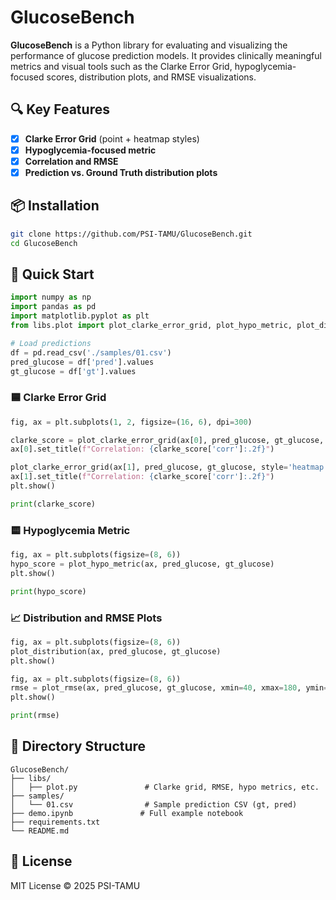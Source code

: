 # GlucoseBench

**GlucoseBench** is a Python library for evaluating and visualizing the performance of glucose prediction models. It provides clinically meaningful metrics and visual tools such as the Clarke Error Grid, hypoglycemia-focused scores, distribution plots, and RMSE visualizations.

## 🔍 Key Features

- [x] **Clarke Error Grid** (point + heatmap styles)
- [x] **Hypoglycemia-focused metric**
- [x] **Correlation and RMSE**
- [x] **Prediction vs. Ground Truth distribution plots**

## 📦 Installation

```bash
git clone https://github.com/PSI-TAMU/GlucoseBench.git
cd GlucoseBench
```

## 🚀 Quick Start

```python
import numpy as np
import pandas as pd
import matplotlib.pyplot as plt
from libs.plot import plot_clarke_error_grid, plot_hypo_metric, plot_distribution, plot_rmse

# Load predictions
df = pd.read_csv('./samples/01.csv')
pred_glucose = df['pred'].values
gt_glucose = df['gt'].values
```

### 🟦 Clarke Error Grid

```python
fig, ax = plt.subplots(1, 2, figsize=(16, 6), dpi=300)

clarke_score = plot_clarke_error_grid(ax[0], pred_glucose, gt_glucose, style='point')
ax[0].set_title(f"Correlation: {clarke_score['corr']:.2f}")

plot_clarke_error_grid(ax[1], pred_glucose, gt_glucose, style='heatmap', bin_size=3)
ax[1].set_title(f"Correlation: {clarke_score['corr']:.2f}")
plt.show()

print(clarke_score)
```

### 🟨 Hypoglycemia Metric

```python
fig, ax = plt.subplots(figsize=(8, 6))
hypo_score = plot_hypo_metric(ax, pred_glucose, gt_glucose)
plt.show()

print(hypo_score)
```

### 📈 Distribution and RMSE Plots

```python
fig, ax = plt.subplots(figsize=(8, 6))
plot_distribution(ax, pred_glucose, gt_glucose)
plt.show()

fig, ax = plt.subplots(figsize=(8, 6))
rmse = plot_rmse(ax, pred_glucose, gt_glucose, xmin=40, xmax=180, ymin=40, ymax=180)
plt.show()

print(rmse)
```

## 📁 Directory Structure

```
GlucoseBench/
├── libs/
│   ├── plot.py               # Clarke grid, RMSE, hypo metrics, etc.
├── samples/
│   └── 01.csv                # Sample prediction CSV (gt, pred)
├── demo.ipynb               # Full example notebook
├── requirements.txt
└── README.md
```

## 📄 License

MIT License © 2025 PSI-TAMU
